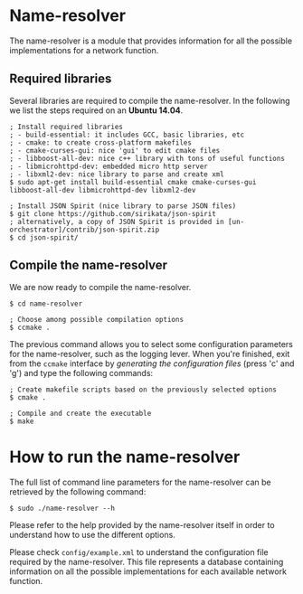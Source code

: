 # Name-resolver

The name-resolver is a module that provides information for all the possible
implementations for a network function.

## Required libraries

Several libraries are required to compile the name-resolver.
In the following we list the steps required on an **Ubuntu 14.04**.

	; Install required libraries
	; - build-essential: it includes GCC, basic libraries, etc
	; - cmake: to create cross-platform makefiles
	; - cmake-curses-gui: nice 'gui' to edit cmake files
	; - libboost-all-dev: nice c++ library with tons of useful functions
	; - libmicrohttpd-dev: embedded micro http server
	; - libxml2-dev: nice library to parse and create xml
	$ sudo apt-get install build-essential cmake cmake-curses-gui libboost-all-dev libmicrohttpd-dev libxml2-dev
	
	; Install JSON Spirit (nice library to parse JSON files)
	$ git clone https://github.com/sirikata/json-spirit
	; alternatively, a copy of JSON Spirit is provided in [un-orchestrator]/contrib/json-spirit.zip
	$ cd json-spirit/

## Compile the name-resolver

We are now ready to compile the name-resolver.

	$ cd name-resolver

	; Choose among possible compilation options
	$ ccmake .

The previous command allows you to select some configuration parameters for the
name-resolver, such as the logging lever. When you're finished, exit from the
`ccmake` interface by *generating the configuration files* (press 'c' and 'g')
and type the following commands:

	; Create makefile scripts based on the previously selected options
	$ cmake .

	; Compile and create the executable
	$ make

# How to run the name-resolver

The full list of command line parameters for the name-resolver can be
retrieved by the following command:

	$ sudo ./name-resolver --h

Please refer to the help provided by the name-resolver itself in order to
understand how to use the different options.

Please check `config/example.xml` to understand the configuration file required by
the name-resolver. This file represents a database containing information on all
the possible implementations for each available network function.
